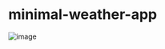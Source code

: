 # minimal-weather-app

![image](https://user-images.githubusercontent.com/103689125/225937488-00b76900-e957-4272-bf26-b97dc6be8713.png)
